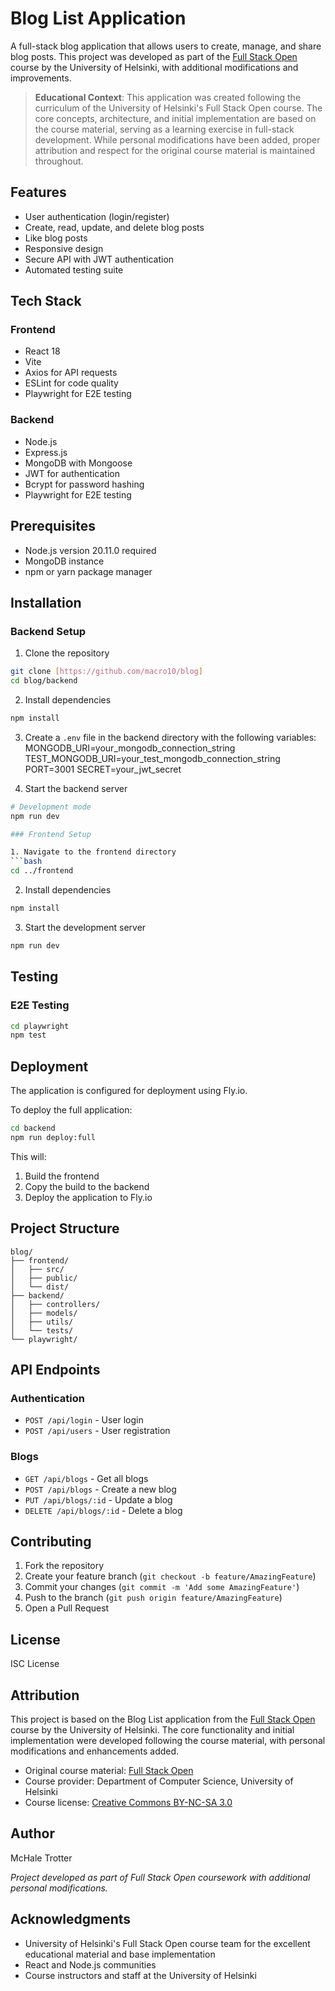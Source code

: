# Blog List Application

A full-stack blog application that allows users to create, manage, and share blog posts. This project was developed as part of the [Full Stack Open](https://fullstackopen.com/) course by the University of Helsinki, with additional modifications and improvements.

> **Educational Context**: This application was created following the curriculum of the University of Helsinki's Full Stack Open course. The core concepts, architecture, and initial implementation are based on the course material, serving as a learning exercise in full-stack development. While personal modifications have been added, proper attribution and respect for the original course material is maintained throughout.

## Features

- User authentication (login/register)
- Create, read, update, and delete blog posts
- Like blog posts
- Responsive design
- Secure API with JWT authentication
- Automated testing suite

## Tech Stack

### Frontend
- React 18
- Vite
- Axios for API requests
- ESLint for code quality
- Playwright for E2E testing

### Backend
- Node.js
- Express.js
- MongoDB with Mongoose
- JWT for authentication
- Bcrypt for password hashing
- Playwright for E2E testing

## Prerequisites

- Node.js version 20.11.0 required
- MongoDB instance
- npm or yarn package manager

## Installation

### Backend Setup

1. Clone the repository
```bash
git clone [https://github.com/macro10/blog]
cd blog/backend
```

2. Install dependencies
```bash
npm install
```

3. Create a `.env` file in the backend directory with the following variables:
MONGODB_URI=your_mongodb_connection_string
TEST_MONGODB_URI=your_test_mongodb_connection_string
PORT=3001
SECRET=your_jwt_secret

4. Start the backend server
```bash
# Development mode
npm run dev

### Frontend Setup

1. Navigate to the frontend directory
```bash
cd ../frontend
```

2. Install dependencies
```bash
npm install
```

3. Start the development server
```bash
npm run dev
```

## Testing

### E2E Testing
```bash
cd playwright
npm test
```

## Deployment

The application is configured for deployment using Fly.io.

To deploy the full application:
```bash
cd backend
npm run deploy:full
```

This will:
1. Build the frontend
2. Copy the build to the backend
3. Deploy the application to Fly.io

## Project Structure

```
blog/
├── frontend/
│   ├── src/
│   ├── public/
│   └── dist/
├── backend/
│   ├── controllers/
│   ├── models/
│   ├── utils/
│   └── tests/
└── playwright/
```

## API Endpoints

### Authentication
- `POST /api/login` - User login
- `POST /api/users` - User registration

### Blogs
- `GET /api/blogs` - Get all blogs
- `POST /api/blogs` - Create a new blog
- `PUT /api/blogs/:id` - Update a blog
- `DELETE /api/blogs/:id` - Delete a blog

## Contributing

1. Fork the repository
2. Create your feature branch (`git checkout -b feature/AmazingFeature`)
3. Commit your changes (`git commit -m 'Add some AmazingFeature'`)
4. Push to the branch (`git push origin feature/AmazingFeature`)
5. Open a Pull Request

## License

ISC License

## Attribution

This project is based on the Blog List application from the [Full Stack Open](https://fullstackopen.com/en/) course by the University of Helsinki. The core functionality and initial implementation were developed following the course material, with personal modifications and enhancements added.

- Original course material: [Full Stack Open](https://fullstackopen.com/en/)
- Course provider: Department of Computer Science, University of Helsinki
- Course license: [Creative Commons BY-NC-SA 3.0](https://creativecommons.org/licenses/by-nc-sa/3.0/)

## Author

McHale Trotter

*Project developed as part of Full Stack Open coursework with additional personal modifications.*

## Acknowledgments

- University of Helsinki's Full Stack Open course team for the excellent educational material and base implementation
- React and Node.js communities
- Course instructors and staff at the University of Helsinki